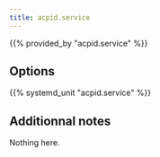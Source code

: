 ```yaml
---
title: acpid.service
---
```


{{% provided_by "acpid.service" %}}

## Options

{{% systemd_unit "acpid.service" %}}

## Additionnal notes

Nothing here.